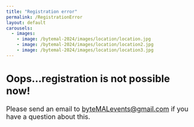 ```yaml
---
title: "Registration error"
permalink: /RegistrationError
layout: default
carousels:
  - images: 
    - image: /bytemal-2024/images/location/location.jpg
    - image: /bytemal-2024/images/location/location2.jpg
    - image: /bytemal-2024/images/location/location3.jpg
---
```


  <div class="col-sm-12 px-3">
	  <div class="jumbotron p-5" style="text-align:left; font-size:18px">
		  <h2><b>Oops...registration is not possible now!</b></h2>
		  <p> Please send an email to <a href = "mailto:byteMALevents@gmail.com">byteMALevents@gmail.com</a> if you have a question about this.
	          </p>
	  </div>
	  

